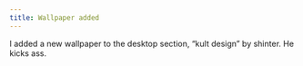 ```yaml
---
title: Wallpaper added
---
```

I added a new wallpaper to the desktop section, “kult design” by shinter. He kicks ass.